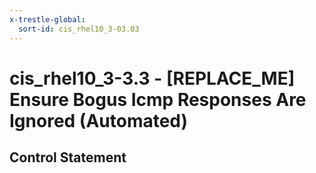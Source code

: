 ```yaml
---
x-trestle-global:
  sort-id: cis_rhel10_3-03.03
---
```


# cis_rhel10_3-3.3 - \[REPLACE_ME\] Ensure Bogus Icmp Responses Are Ignored (Automated)

## Control Statement
